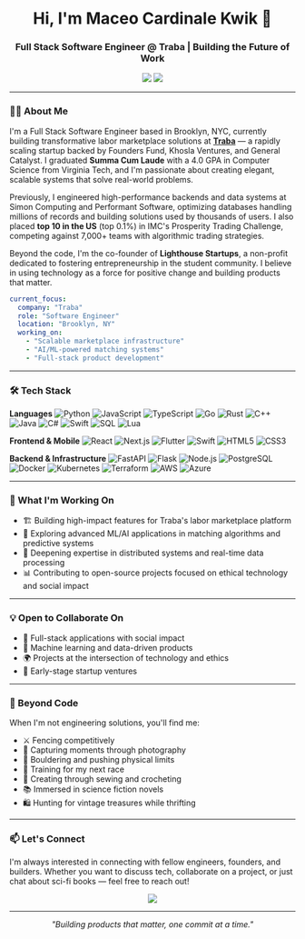 <h1 align="center">Hi, I'm Maceo Cardinale Kwik 👋</h1>

<h3 align="center">Full Stack Software Engineer @ Traba | Building the Future of Work</h3>

<p align="center">
  <a href="https://www.linkedin.com/in/maceo-cardinale-kwik"><img src="https://img.shields.io/badge/-LinkedIn-0077B5?style=for-the-badge&logo=Linkedin&logoColor=white"/></a>
  <a href="https://github.com/maceoCK"><img src="https://img.shields.io/badge/-GitHub-181717?style=for-the-badge&logo=GitHub&logoColor=white"/></a>
</p>

---

### 👨‍💻 About Me

I'm a Full Stack Software Engineer based in Brooklyn, NYC, currently building transformative labor marketplace solutions at **[Traba](https://traba.work)** — a rapidly scaling startup backed by Founders Fund, Khosla Ventures, and General Catalyst. I graduated **Summa Cum Laude** with a 4.0 GPA in Computer Science from Virginia Tech, and I'm passionate about creating elegant, scalable systems that solve real-world problems.

Previously, I engineered high-performance backends and data systems at Simon Computing and Performant Software, optimizing databases handling millions of records and building solutions used by thousands of users. I also placed **top 10 in the US** (top 0.1%) in IMC's Prosperity Trading Challenge, competing against 7,000+ teams with algorithmic trading strategies.

Beyond the code, I'm the co-founder of **Lighthouse Startups**, a non-profit dedicated to fostering entrepreneurship in the student community. I believe in using technology as a force for positive change and building products that matter.

```yaml
current_focus:
  company: "Traba"
  role: "Software Engineer"
  location: "Brooklyn, NY"
  working_on:
    - "Scalable marketplace infrastructure"
    - "AI/ML-powered matching systems"
    - "Full-stack product development"
```

---

### 🛠️ Tech Stack

**Languages**
![Python](https://img.shields.io/badge/-Python-3776AB?style=flat-square&logo=Python&logoColor=white)
![JavaScript](https://img.shields.io/badge/-JavaScript-F7DF1E?style=flat-square&logo=javascript&logoColor=black)
![TypeScript](https://img.shields.io/badge/-TypeScript-3178C6?style=flat-square&logo=typescript&logoColor=white)
![Go](https://img.shields.io/badge/-Go-00ADD8?style=flat-square&logo=go&logoColor=white)
![Rust](https://img.shields.io/badge/-Rust-000000?style=flat-square&logo=rust&logoColor=white)
![C++](https://img.shields.io/badge/-C++-00599C?style=flat-square&logo=cplusplus&logoColor=white)
![Java](https://img.shields.io/badge/-Java-007396?style=flat-square&logo=openjdk&logoColor=white)
![C#](https://img.shields.io/badge/-C%23-239120?style=flat-square&logo=csharp&logoColor=white)
![Swift](https://img.shields.io/badge/-Swift-FA7343?style=flat-square&logo=swift&logoColor=white)
![SQL](https://img.shields.io/badge/-SQL-4479A1?style=flat-square&logo=postgresql&logoColor=white)
![Lua](https://img.shields.io/badge/-Lua-2C2D72?style=flat-square&logo=lua&logoColor=white)

**Frontend & Mobile**
![React](https://img.shields.io/badge/-React-61DAFB?style=flat-square&logo=react&logoColor=black)
![Next.js](https://img.shields.io/badge/-Next.js-000000?style=flat-square&logo=next.js&logoColor=white)
![Flutter](https://img.shields.io/badge/-Flutter-02569B?style=flat-square&logo=flutter&logoColor=white)
![Swift](https://img.shields.io/badge/-Swift-FA7343?style=flat-square&logo=swift&logoColor=white)
![HTML5](https://img.shields.io/badge/-HTML5-E34F26?style=flat-square&logo=html5&logoColor=white)
![CSS3](https://img.shields.io/badge/-CSS3-1572B6?style=flat-square&logo=css3&logoColor=white)

**Backend & Infrastructure**
![FastAPI](https://img.shields.io/badge/-FastAPI-009688?style=flat-square&logo=fastapi&logoColor=white)
![Flask](https://img.shields.io/badge/-Flask-000000?style=flat-square&logo=flask&logoColor=white)
![Node.js](https://img.shields.io/badge/-Node.js-339933?style=flat-square&logo=node.js&logoColor=white)
![PostgreSQL](https://img.shields.io/badge/-PostgreSQL-336791?style=flat-square&logo=postgresql&logoColor=white)
![Docker](https://img.shields.io/badge/-Docker-2496ED?style=flat-square&logo=docker&logoColor=white)
![Kubernetes](https://img.shields.io/badge/-Kubernetes-326CE5?style=flat-square&logo=kubernetes&logoColor=white)
![Terraform](https://img.shields.io/badge/-Terraform-7B42BC?style=flat-square&logo=terraform&logoColor=white)
![AWS](https://img.shields.io/badge/-AWS-232F3E?style=flat-square&logo=amazon-aws&logoColor=white)
![Azure](https://img.shields.io/badge/-Azure-0078D4?style=flat-square&logo=microsoft-azure&logoColor=white)

---

### 🚀 What I'm Working On

- 🏗️ Building high-impact features for Traba's labor marketplace platform
- 🤖 Exploring advanced ML/AI applications in matching algorithms and predictive systems
- 🌱 Deepening expertise in distributed systems and real-time data processing
- 📊 Contributing to open-source projects focused on ethical technology and social impact

---

### 💡 Open to Collaborate On

- 🤝 Full-stack applications with social impact
- 🧠 Machine learning and data-driven products
- 🌍 Projects at the intersection of technology and ethics
- 🚀 Early-stage startup ventures

---

### 🎯 Beyond Code

When I'm not engineering solutions, you'll find me:
- ⚔️ Fencing competitively
- 📸 Capturing moments through photography
- 🧗 Bouldering and pushing physical limits
- 🏃 Training for my next race
- 🧵 Creating through sewing and crocheting
- 📚 Immersed in science fiction novels
- 🛍️ Hunting for vintage treasures while thrifting

---

### 📫 Let's Connect

I'm always interested in connecting with fellow engineers, founders, and builders. Whether you want to discuss tech, collaborate on a project, or just chat about sci-fi books — feel free to reach out!

<p align="center">
  <a href="https://www.linkedin.com/in/maceo-cardinale-kwik">
    <img src="https://img.shields.io/badge/Let's_Connect-0077B5?style=for-the-badge&logo=linkedin&logoColor=white" />
  </a>
</p>

---

<p align="center">
  <i>"Building products that matter, one commit at a time."</i>
</p>
